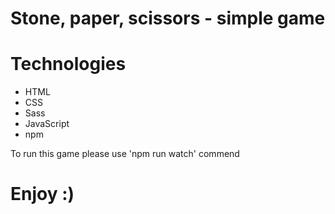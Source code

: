 # Stone, paper, scissors - simple game

# Technologies
- HTML
- CSS
- Sass
- JavaScript
- npm

To run this game please use 'npm run watch' commend

# Enjoy :)
